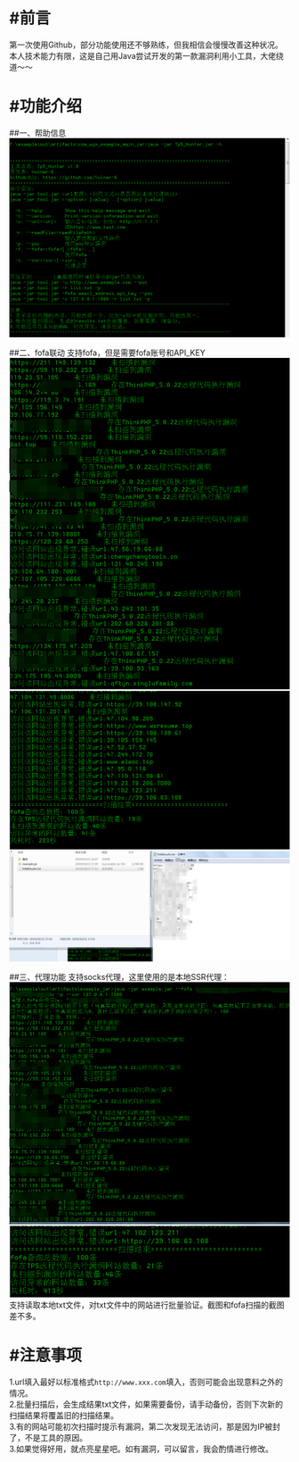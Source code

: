 #前言
===============================
第一次使用Github，部分功能使用还不够熟练，但我相信会慢慢改善这种状况。<br>
本人技术能力有限，这是自己用Java尝试开发的第一款漏洞利用小工具，大佬绕道～～<br>

#功能介绍
===============================
##一、帮助信息
![帮助界面截图](https://github.com/Vulner-6/Tp5_Hunter/raw/master/Resources/1_help.png)<br>

##二、fofa联动
支持fofa，但是需要fofa账号和API_KEY
![fofa使用截图1](https://github.com/Vulner-6/Tp5_Hunter/raw/master/Resources/2_fofa.png)<br>
![fofa使用截图2](https://github.com/Vulner-6/Tp5_Hunter/raw/master/Resources/3_fofa.png)<br>
![fofa使用截图2](https://github.com/Vulner-6/Tp5_Hunter/raw/master/Resources/6_fofaResults.png)<br>

##三、代理功能
支持socks代理，这里使用的是本地SSR代理：<br>
![ssr代理使用截图1](https://github.com/Vulner-6/Tp5_Hunter/raw/master/Resources/4_ssr.png)<br>
![ssr代理使用截图1](https://github.com/Vulner-6/Tp5_Hunter/raw/master/Resources/5_ssr.png)<br>
支持读取本地txt文件，对txt文件中的网站进行批量验证。截图和fofa扫描的截图差不多。<br>

#注意事项
===============================
1.url填入最好以标准格式`http://www.xxx.com`填入，否则可能会出现意料之外的情况。<br>
2.批量扫描后，会生成结果txt文件，如果需要备份，请手动备份，否则下次新的扫描结果将覆盖旧的扫描结果。<br>
3.有的网站可能初次扫描时提示有漏洞，第二次发现无法访问，那是因为IP被封了，不是工具的原因。<br>
3.如果觉得好用，就点亮星星吧。如有漏洞，可以留言，我会酌情进行修改。

